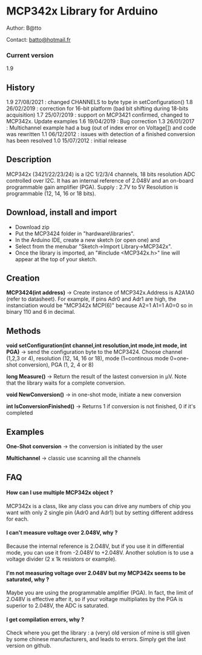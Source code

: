 # MCP342x Library for Arduino #

Author:  B@tto

Contact: batto@hotmail.fr

### Current version ###
1.9

## History ##
1.9 27/08/2021 : changed CHANNELS to byte type in setConfiguration()
1.8 26/02/2019 : correction for 16-bit platform (bad bit shifting during 18-bits acquisition)
1.7 25/07/2019 : support on MCP3421 confirmed, changed to MCP342x. Update examples
1.6 19/04/2019 : Bug correction
1.3 26/01/2017 : Multichannel example had a bug (out of index error on Voltage[]) and code was rewritten
1.1 06/12/2012 : issues with detection of a finished conversion has been resolved
1.0 15/07/2012 : initial release 

## Description ##
MCP342x (3421/22/23/24) is a I2C 1/2/3/4 channels, 18 bits resolution ADC controlled over I2C.
It has an internal reference of 2.048V and an on-board programmable gain amplifier (PGA).
Supply : 2.7V to 5V
Resolution is programmable (12, 14, 16 or 18 bits). 

## Download, install and import ##
- Download zip
- Put the MCP3424 folder in "hardware\libraries\". 
- In the Arduino IDE, create a new sketch (or open one) and 
- Select from the menubar "Sketch->Import Library->MCP342x".
- Once the library is imported, an "#include <MCP342x.h>" line will appear at the top of your sketch. 

## Creation ##
**MCP3424(int address)** -> Create instance of MCP342x.Address is A2A1A0 (refer to datasheet). For example, if pins Adr0 and Adr1 are high, the instanciation would be "MCP342x MCP(6)" because A2=1 A1=1 A0=0 so in binary 110 and 6 in decimal.
 
## Methods ##
	
**void setConfiguration(int channel,int resolution,int mode,int mode, int PGA)** -> send the configuration byte to the MCP3424. Choose channel (1,2,3 or 4), resolution (12, 14, 16 or 18), mode (1=continous mode 0=one-shot conversion), PGA (1, 2, 4 or 8)

**long Measure()** -> Return the result of the lastest conversion in µV. Note that the library waits for a complete conversion.

**void NewConversion()** -> in one-shot mode, initiate a new conversion

**int IsConversionFinished()** -> Returns 1 if conversion is not finished, 0 if it's completed

## Examples ##

**One-Shot conversion** -> the conversion is initiated by the user

**Multichannel** -> classic use scanning all the channels

## FAQ ##
#### How can I use multiple MCP342x object ? ####
MCP342x is a class, like any class you can drive any numbers of chip you want with only 2 single pin (Adr0 and Adr1) but by setting different address for each.

#### I can't measure voltage over 2.048V, why ? ####
Because the internal reference is 2.O48V, but if you use it in differential mode, you can use it from -2.048V to +2.048V. 
Another solution is to use a voltage divider (2 x 1k resistors or example).

#### I'm not measuring voltage over 2.048V but my MCP342x seems to be saturated, why ? ####
Maybe you are using the programmable amplifier (PGA). In fact, the limit of 2.O48V is effective after it, so if your voltage multipliates by the PGA is superior to 2.048V, the ADC is saturated.

#### I get compilation errors, why ? ####
Check where you get the library : a (very) old version of mine is still given by some chinese manufacturers, and leads to errors. Simply get the last version on github.
